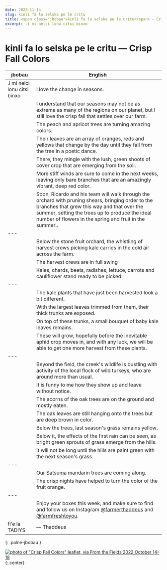 ```yaml
---
date: 2022-11-14
slug: kinli fa lo selska pe le critu
title: <span class="jbobau">kinli fa lo selska pe le critu</span> — Crisp Fall Colors
excerpt: .i mi nelci lonu citsi binxo
---
```


# <span class="jbobau">kinli fa lo selska pe le critu</span> — Crisp Fall Colors

| jbobau | English
|-|-
| .i mi nelci lonu citsi binxo | I love the change in seasons.
|  | I understand that our seasons may not be as extreme as many of the regions on our planet, but I still love the crisp fall that settles over our farm.
|  | The peach and apricot trees are turning amazing colors.
|  | Their leaves are an array of oranges, reds and yellows that change by the day until they fall from the tree in a poetic dance.
|  | There, they mingle with the lush, green shoots of cover crop that are emerging from the soil.
|  | More stiff winds are sure to come in the next weeks, leaving only bare branches that are an amazingly vibrant, deep red color.
|  | Soon, Ricardo and his team will walk through the orchard with pruning shears, bringing order to the branches that grew this way and that over the summer, setting the trees up to produce the ideal number of flowers in the spring and fruit in the summer..
|---
|  | Below the stone fruit orchard, the whistling of harvest crews picking kale carries in the cold air across the farm.
|  | The harvest crews are in full swing
|  | Kales, chards, beets, radishes, lettuce, carrots and cauliflower stand ready to be picked.
|---
|  | The kale plants that have just been harvested look a bit different.
|  | With the largest leaves trimmed from them, their thick trunks are exposed.
|  | On top of these trunks, a small bouquet of baby kale leaves remains.
|  | These will grow, hopefully before the inevitable aphid crop moves in, and with any luck, we will be able to get one more harvest from these plants.
|---
|  | Beyond the field, the creek's wildlife is bustling with activity of the local flock of wild turkeys, who are around more than usual.
|  | It is funny to me how they show up and leave without notice.
|  | The acorns of the oak trees are on the ground and mostly eaten.
|  | The oak leaves are still hanging onto the trees but are deep brown in color.
|  | Below the trees, last season's grass remains yellow.
|  | Below it, the effects of the first rain can be seen, as bright green sprouts of grass emerge from the hills.
|  | It will not be long until the hills are paint green with the next season's grass.
|---
|  | Our Satsuma mandarin trees are coming along.
|  | The crisp nights have helped to turn the color of the fruit orange.
|---
|  | Enjoy your boxes this week, and make sure to find and follow us on Instagram [@farmerthaddeus] and [@farmfreshtoyou].
| fi'e la TADIYS | — Thaddeus
{: .palne-jbobau }

[![photo of "Crisp Fall Colors" leaflet, via _From the Fields_ 2022 October 14–18](https://i.imgur.com/49eXC2al.jpeg)](https://i.imgur.com/49eXC2a.jpeg)
{:.center}

[@farmerthaddeus]: https://instagram.com/farmerthaddeus
[@farmfreshtoyou]: https://instagram.com/farmfreshtoyou

